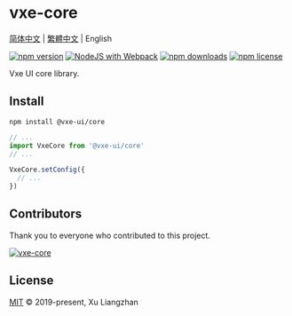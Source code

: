 # vxe-core

[简体中文](README.md) | [繁體中文](README.zh-TW.md) | English  

[![npm version](https://img.shields.io/npm/v/vxe-core.svg?style=flat-square)](https://www.npmjs.com/package/vxe-core)
[![NodeJS with Webpack](https://github.com/x-extends/vxe-core/actions/workflows/webpack.yml/badge.svg)](https://github.com/x-extends/vxe-core/actions/workflows/webpack.yml)
[![npm downloads](https://img.shields.io/npm/dm/vxe-core.svg?style=flat-square)](http://npm-stat.com/charts.html?package=vxe-core)
[![npm license](https://img.shields.io/github/license/mashape/apistatus.svg)](LICENSE)

Vxe UI core library.

## Install

```shell
npm install @vxe-ui/core
```

```javascript
// ...
import VxeCore from '@vxe-ui/core'
// ...

VxeCore.setConfig({
  // ...
})
```

## Contributors

Thank you to everyone who contributed to this project.

[![vxe-core](https://contrib.rocks/image?repo=x-extends/vxe-core)](https://github.com/x-extends/vxe-core/graphs/contributors)

## License

[MIT](LICENSE) © 2019-present, Xu Liangzhan
